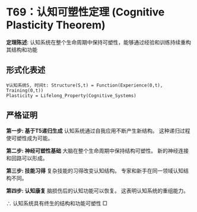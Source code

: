 # T69：认知可塑性定理 (Cognitive Plasticity Theorem)

**定理陈述**: 认知系统在整个生命周期中保持可塑性，能够通过经验和训练持续重构其结构和功能

## 形式化表述
```
∀认知系统S, 时间t: Structure(S,t) = Function(Experience(0,t), Training(0,t))
Plasticity = Lifelong_Property(Cognitive_Systems)
```

## 严格证明

**第一步: 基于T5递归生成**
认知系统通过自我应用不断产生新结构。
这种递归过程使可塑性成为可能。

**第二步: 神经可塑性基础**
大脑在整个生命周期中保持结构可塑性。
新的神经连接和回路可以形成。

**第三步: 技能习得**
复杂技能的习得改变认知结构。
专家和新手在同一领域认知结构不同。

**第四步: 认知康复**
脑损伤后的认知功能可以恢复。
这表明认知系统的重组能力。

∴ 认知系统具有终生的结构和功能可塑性 □